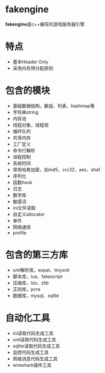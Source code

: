 fakengine
======================================
**fakengine**是c++编写的游戏服务器引擎
# 特点 #
* 基本Header Only
* 采用内存预分配原则

# 包含的模块 #
* 基础数据结构，数组、列表、hashmap等
* 字符串string
* 内存池
* 线程对象，线程锁
* 循环队列
* 共享内存
* 工厂定义
* 命令行解析
* 进程控制
* 系统时间
* 常用哈希加密，如md5、crc32、aes、sha1
* 序列化
* 函数hook
* 日志
* 数学库
* 敏感词
* ini文件读取
* 自定义allocator
* 单件
* 网络通信
* profile

# 包含的第三方库 #
* xml解析库，expat、tinyxml
* 脚本库，lua、fakescript
* 压缩库，lzo、zlib
* 正则库，pcre
* 数据库，mysql、sqlite

# 自动化工具 #
* ini读取代码生成工具
* xml读取代码生成工具
* sqlite读取代码生成工具
* 监控代码生成工具
* 网络消息代码生成工具
* wireshark插件工具
